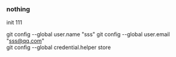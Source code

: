 ### nothing
init
111

git config --global user.name "sss"
git config --global user.email "sss@qq.com"  
git config --global credential.helper store  